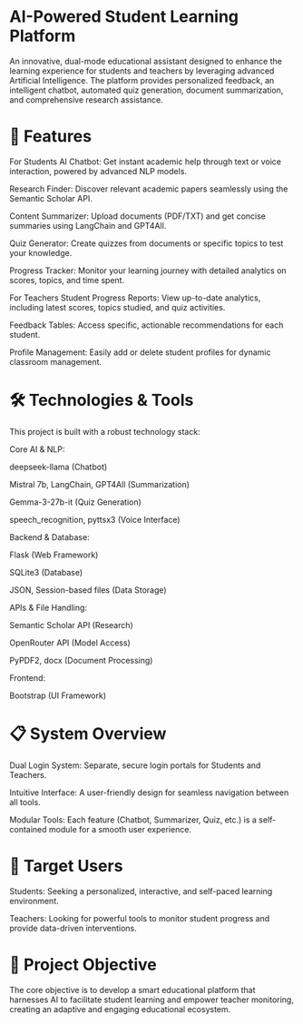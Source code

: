 # AI-Powered Student Learning Platform
An innovative, dual-mode educational assistant designed to enhance the learning experience for students and teachers by leveraging advanced Artificial Intelligence. The platform provides personalized feedback, an intelligent chatbot, automated quiz generation, document summarization, and comprehensive research assistance.

# 🚀 Features
For Students
AI Chatbot: Get instant academic help through text or voice interaction, powered by advanced NLP models.

Research Finder: Discover relevant academic papers seamlessly using the Semantic Scholar API.

Content Summarizer: Upload documents (PDF/TXT) and get concise summaries using LangChain and GPT4All.

Quiz Generator: Create quizzes from documents or specific topics to test your knowledge.

Progress Tracker: Monitor your learning journey with detailed analytics on scores, topics, and time spent.

For Teachers
Student Progress Reports: View up-to-date analytics, including latest scores, topics studied, and quiz activities.

Feedback Tables: Access specific, actionable recommendations for each student.

Profile Management: Easily add or delete student profiles for dynamic classroom management.

# 🛠️ Technologies & Tools
This project is built with a robust technology stack:

Core AI & NLP:

deepseek-llama (Chatbot)

Mistral 7b, LangChain, GPT4All (Summarization)

Gemma-3-27b-it (Quiz Generation)

speech_recognition, pyttsx3 (Voice Interface)

Backend & Database:

Flask (Web Framework)

SQLite3 (Database)

JSON, Session-based files (Data Storage)

APIs & File Handling:

Semantic Scholar API (Research)

OpenRouter API (Model Access)

PyPDF2, docx (Document Processing)

Frontend:

Bootstrap (UI Framework)

# 📋 System Overview
Dual Login System: Separate, secure login portals for Students and Teachers.

Intuitive Interface: A user-friendly design for seamless navigation between all tools.

Modular Tools: Each feature (Chatbot, Summarizer, Quiz, etc.) is a self-contained module for a smooth user experience.

# 👥 Target Users
Students: Seeking a personalized, interactive, and self-paced learning environment.

Teachers: Looking for powerful tools to monitor student progress and provide data-driven interventions.

# 🎯 Project Objective
The core objective is to develop a smart educational platform that harnesses AI to facilitate student learning and empower teacher monitoring, creating an adaptive and engaging educational ecosystem.
